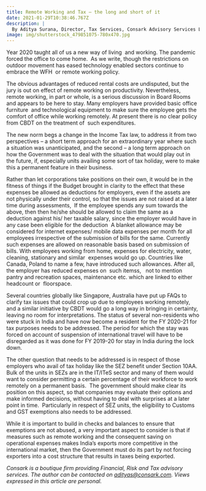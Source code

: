 ```yaml
---
title: Remote Working and Tax – the long and short of it
date: 2021-01-29T10:38:46.767Z
description: |
  By Aditya Surana, Director, Tax Services, Consark Advisory Services LLP
image: img/shutterstock_479851075-780x470.jpg
---
```

Year 2020 taught all of us a new way of living  and working. The pandemic forced the office to come home.  As we write, though the restrictions on outdoor movement has eased technology enabled sectors continue to embrace the WFH  or remote working policy.

The obvious advantages of reduced rental costs are undisputed, but the jury is out on effect of remote working on productivity. Nevertheless, remote working, in part or whole, is a serious discussion in Board Rooms and appears to be here to stay. Many employers have provided basic office furniture  and technological equipment to make sure the employee gets the comfort of office while working remotely. At present there is no clear policy from CBDT on the treatment of  such expenditures.

The new norm begs a change in the Income Tax law, to address it from two perspectives – a short term approach for an extraordinary year where such a situation was unanticipated, and the second – a long term approach on how the Government was to deal with the situation that would play out in the future, if, especially units availing some sort of tax holiday, were to make this a permanent feature in their business.

Rather than let corporations take positions on their own, it would be in the fitness of things if the Budget brought in clarity to the effect that these expenses be allowed as deductions for employers, even if the assets are not physically under their control, so that the issues are not raised at a later time during assessments,  If the employee spends any sum towards the above, then then he/she should be allowed to claim the same as a deduction against his/ her taxable salary, since the employer would have in any case been eligible for the deduction  A blanket allowance may be considered for internet expenses/ mobile data expenses per month for all employees irrespective of the submission of bills for the same. Currently such expenses are allowed on reasonable basis based on submission of bills. With employees working from home, expenses for electricity, water, cleaning, stationary and similar  expenses would go up. Countries like Canada, Poland to name a few, have introduced such allowances. After all, the employer has reduced expenses on  such itemss,   not to mention pantry and recreation spaces, maintenance etc. which are linked to either headcount or  floorspace.

Several countries globally like Singapore, Australia have put up FAQs to clarify tax issues that could crop up due to employees working remotely,  and a similar initiative by CBDT would go a long way in bringing in certainty, leaving no room for interpretations. The status of several non-residents who were stuck in India and have now become a resident for the FY 2020-21 for tax purposes needs to be addressed. The period for which the stay was forced on account of suspension of international travel will have to be disregarded as it was done for FY 2019-20 for stay in India during the lock down.

The other question that needs to be addressed is in respect of those employers who avail of tax holiday like the SEZ benefit under Section 10AA.  Bulk of the units in SEZs are in the IT/ITeS sector and many of them would want to consider permitting a certain percentage of their workforce to work remotely on a permanent basis.  The government should make clear its position on this aspect, so that companies may evaluate their options and make informed decisions, without having to deal with surprises at a later point in time.  Particularly in respect of SEZ units, the eligibility to Customs and GST exemptions also needs to be addressed.

While it is important to build in checks and balances to ensure that exemptions are not abused, a very important aspect to consider is that if measures such as remote working and the consequent saving on operational expenses makes India’s exports more competitive in the international market, then the Government must do its part by not forcing exporters into a cost structure that results in taxes being exported.

*Consark is a boutique firm providing Financial, Risk and Tax advisory services. The author can be contacted on [adityas@consark.com](mailto:adityas@consark.com). Views expressed in this article are personal.*